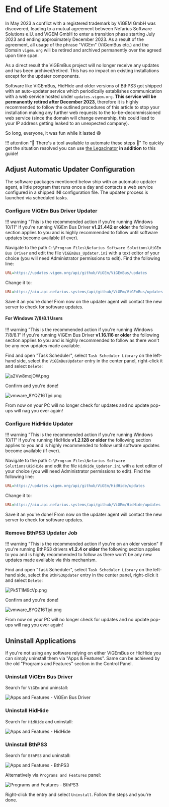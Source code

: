 # End of Life Statement

In May 2023 a conflict with a registered trademark by ViGEM GmbH was discovered, leading to a mutual agreement between Nefarius Software Solutions e.U. and ViGEM GmbH to enter a transition phase starting July 2023 and ending approximately December 2023. As a result of the agreement, all usage of the phrase "ViGEm" (ViGemBus etc.) and the Domain `vigem.org` will be retired and archived permanently over the agreed upon time span.

As a direct result the ViGEmBus project will no longer receive any updates and has been archived/retired. This has no impact on existing installations except for the updater components.

Software like ViGEmBus, HidHide and older versions of BthPS3 got shipped with an auto-updater service which periodically establishes communication with a web service hosted under `updates.vigem.org`. **This service will be permanently retired after December 2023**, therefore it is highly recommended to follow the outlined procedures of this article to stop your installation making any further web requests to the to-be-decommissioned web service (since the domain will change ownership, this could lead to your IP address getting leaked to an unexpected company).

So long, everyone, it was fun while it lasted 😄

!!! attention "🚨 There's a tool available to automate these steps 🚨"
    To quickly get the situation resolved you can use [the Legacinator](https://github.com/nefarius/Legacinator/releases) **in addition** to  this guide!

## Adjust Automatic Updater Configuration

The software packages mentioned below ship with an automatic updater agent, a little program that runs once a day and contacts a web service configured in a shipped INI configuration file. The updater process is launched via scheduled tasks.

### Configure ViGEm Bus Driver Updater

!!! warning "This is the recommended action if you're running Windows 10/11"
    If you're running ViGEm Bus Driver **v1.21.442 or older** the following section applies to you and is highly recommended to follow until software updates become available (if ever).

Navigate to the path `C:\Program Files\Nefarius Software Solutions\ViGEm Bus Driver` and edit the file `ViGEmBus_Updater.ini` with a text editor of your choice (you will need Administrator permissions to edit). Find the following line:

```ini
URL=https://updates.vigem.org/api/github/ViGEm/ViGEmBus/updates
```

Change it to:

```ini
URL=https://aiu.api.nefarius.systems/api/github/ViGEm/ViGEmBus/updates
```

Save it an you're done! From now on the updater agent will contact the new server to check for software updates.

#### For Windows 7/8/8.1 Users

!!! warning "This is the recommended action if you're running Windows 7/8/8.1"
    If you're running ViGEm Bus Driver **v1.16.116 or older** the following section applies to you and is highly recommended to follow as there won't be any new updates made available.

Find and open "Task Scheduler", select `Task Scheduler Library` on the left-hand side, select the `ViGEmBusUpdater` entry in the center panel, right-click it and select `Delete`:

![a2Vw8mojOW.png](images/a2Vw8mojOW.png)

Confirm and you're done!

![vmware_8YQZ16Tjyi.png](images/vmware_8YQZ16Tjyi.png)

From now on your PC will no longer check for updates and no update pop-ups will nag you ever again!

### Configure HidHide Updater

!!! warning "This is the recommended action if you're running Windows 10/11"
    If you're running HidHide **v1.2.128 or older** the following section applies to you and is highly recommended to follow until software updates become available (if ever).

Navigate to the path `C:\Program Files\Nefarius Software Solutions\HidHide` and edit the file `HidHide_Updater.ini` with a text editor of your choice (you will need Administrator permissions to edit). Find the following line:

```ini
URL=https://updates.vigem.org/api/github/ViGEm/HidHide/updates
```

Change it to:

```ini
URL=https://aiu.api.nefarius.systems/api/github/ViGEm/HidHide/updates
```

Save it an you're done! From now on the updater agent will contact the new server to check for software updates.

### Remove BthPS3 Updater Job

!!! warning "This is the recommended action if you're on an older version"
    If you're running BthPS3 drivers **v1.2.4 or older** the following section applies to you and is highly recommended to follow as there won't be any new updates made available via this mechanism.

Find and open "Task Scheduler", select `Task Scheduler Library` on the left-hand side, select the `BthPS3Updater` entry in the center panel, right-click it and select `Delete`:

![Pk5T1M9cVp.png](images/Pk5T1M9cVp.png)

Confirm and you're done!

![vmware_8YQZ16Tjyi.png](images/vmware_8YQZ16Tjyi.png)

From now on your PC will no longer check for updates and no update pop-ups will nag you ever again!

## Uninstall Applications

If you're not using any software relying on either ViGEmBus or HidHide you can simply uninstall them via "Apps & Features". Same can be achieved by the old "Programs and Features" section in the Control Panel.

### Uninstall ViGEm Bus Driver

Search for `ViGEm` and uninstall:

![Apps and Features - ViGEm Bus Driver](images/ApplicationFrameHost_WaHYm3RoSi.png)

### Uninstall HidHide

Search for `HidHide` and uninstall:

![Apps and Features - HidHide](images/ApplicationFrameHost_7f83G2M1hS.png)

### Uninstall BthPS3

Search for `BthPS3` and uninstall:

![Apps and Features - BthPS3](images/ApplicationFrameHost_kmTZJDuLev.png)

Alternatively via `Programs and Features` panel:

![Programs and Features - BthPS3](images/AnyDesk_DWMHvlz30z.png)

Right-click the entry and select `Uninstall`. Follow the steps and you're done.
